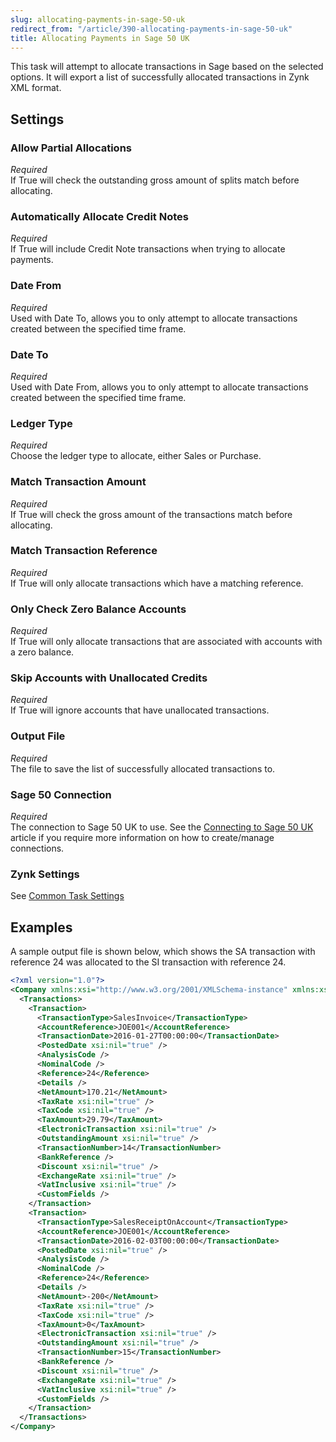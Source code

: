 ```yaml
---
slug: allocating-payments-in-sage-50-uk
redirect_from: "/article/390-allocating-payments-in-sage-50-uk"
title: Allocating Payments in Sage 50 UK
---
```

This task will attempt to allocate transactions in Sage based on the selected options. It will export a list of successfully allocated transactions in Zynk XML format.

## Settings
### Allow Partial Allocations
_Required_  
If True will check the outstanding gross amount of splits match before allocating.

### Automatically Allocate Credit Notes
_Required_  
If True will include Credit Note transactions when trying to allocate payments.

### Date From
_Required_  
Used with Date To, allows you to only attempt to allocate transactions created between the specified time frame.

### Date To
_Required_  
Used with Date From, allows you to only attempt to allocate transactions created between the specified time frame.

### Ledger Type
_Required_  
Choose the ledger type to allocate, either Sales or Purchase.

### Match Transaction Amount
_Required_  
If True will check the gross amount of the transactions match before allocating.

### Match Transaction Reference
_Required_  
If True will only allocate transactions which have a matching reference.

### Only Check Zero Balance Accounts
_Required_  
If True will only allocate transactions that are associated with accounts with a zero balance.

### Skip Accounts with Unallocated Credits
_Required_  
If True will ignore accounts that have unallocated transactions.

### Output File
_Required_  
The file to save the list of successfully allocated transactions to.

### Sage 50 Connection
_Required_  
The connection to Sage 50 UK to use.  See the [Connecting to Sage 50 UK](connecting-to-sage-50-uk) article if you require more information on how to create/manage connections.

### Zynk Settings
See [Common Task Settings](common-task-settings)

## Examples
A sample output file is shown below, which shows the SA transaction with reference 24 was allocated to the SI transaction with reference 24.

```xml
<?xml version="1.0"?>
<Company xmlns:xsi="http://www.w3.org/2001/XMLSchema-instance" xmlns:xsd="http://www.w3.org/2001/XMLSchema">
  <Transactions>
    <Transaction>
      <TransactionType>SalesInvoice</TransactionType>
      <AccountReference>JOE001</AccountReference>
      <TransactionDate>2016-01-27T00:00:00</TransactionDate>
      <PostedDate xsi:nil="true" />
      <AnalysisCode />
      <NominalCode />
      <Reference>24</Reference>
      <Details />
      <NetAmount>170.21</NetAmount>
      <TaxRate xsi:nil="true" />
      <TaxCode xsi:nil="true" />
      <TaxAmount>29.79</TaxAmount>
      <ElectronicTransaction xsi:nil="true" />
      <OutstandingAmount xsi:nil="true" />
      <TransactionNumber>14</TransactionNumber>
      <BankReference />
      <Discount xsi:nil="true" />
      <ExchangeRate xsi:nil="true" />
      <VatInclusive xsi:nil="true" />
      <CustomFields />
    </Transaction>
    <Transaction>
      <TransactionType>SalesReceiptOnAccount</TransactionType>
      <AccountReference>JOE001</AccountReference>
      <TransactionDate>2016-02-03T00:00:00</TransactionDate>
      <PostedDate xsi:nil="true" />
      <AnalysisCode />
      <NominalCode />
      <Reference>24</Reference>
      <Details />
      <NetAmount>-200</NetAmount>
      <TaxRate xsi:nil="true" />
      <TaxCode xsi:nil="true" />
      <TaxAmount>0</TaxAmount>
      <ElectronicTransaction xsi:nil="true" />
      <OutstandingAmount xsi:nil="true" />
      <TransactionNumber>15</TransactionNumber>
      <BankReference />
      <Discount xsi:nil="true" />
      <ExchangeRate xsi:nil="true" />
      <VatInclusive xsi:nil="true" />
      <CustomFields />
    </Transaction>
  </Transactions>
</Company>
```